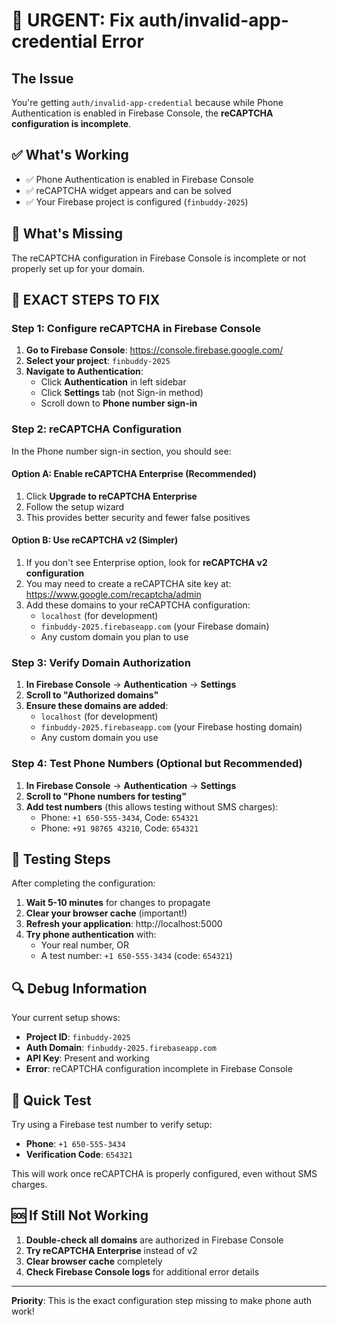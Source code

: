 # 🚨 URGENT: Fix auth/invalid-app-credential Error

## The Issue
You're getting `auth/invalid-app-credential` because while Phone Authentication is enabled in Firebase Console, the **reCAPTCHA configuration is incomplete**.

## ✅ What's Working
- ✅ Phone Authentication is enabled in Firebase Console
- ✅ reCAPTCHA widget appears and can be solved
- ✅ Your Firebase project is configured (`finbuddy-2025`)

## 🚨 What's Missing
The reCAPTCHA configuration in Firebase Console is incomplete or not properly set up for your domain.

## 🔧 EXACT STEPS TO FIX

### Step 1: Configure reCAPTCHA in Firebase Console

1. **Go to Firebase Console**: https://console.firebase.google.com/
2. **Select your project**: `finbuddy-2025`
3. **Navigate to Authentication**:
   - Click **Authentication** in left sidebar
   - Click **Settings** tab (not Sign-in method)
   - Scroll down to **Phone number sign-in**

### Step 2: reCAPTCHA Configuration

In the Phone number sign-in section, you should see:

#### **Option A: Enable reCAPTCHA Enterprise (Recommended)**
1. Click **Upgrade to reCAPTCHA Enterprise**
2. Follow the setup wizard
3. This provides better security and fewer false positives

#### **Option B: Use reCAPTCHA v2 (Simpler)**
1. If you don't see Enterprise option, look for **reCAPTCHA v2 configuration**
2. You may need to create a reCAPTCHA site key at: https://www.google.com/recaptcha/admin
3. Add these domains to your reCAPTCHA configuration:
   - `localhost` (for development)
   - `finbuddy-2025.firebaseapp.com` (your Firebase domain)
   - Any custom domain you plan to use

### Step 3: Verify Domain Authorization

1. **In Firebase Console** → **Authentication** → **Settings**
2. **Scroll to "Authorized domains"**
3. **Ensure these domains are added**:
   - `localhost` (for development)
   - `finbuddy-2025.firebaseapp.com` (your Firebase hosting domain)
   - Any custom domain you use

### Step 4: Test Phone Numbers (Optional but Recommended)

1. **In Firebase Console** → **Authentication** → **Settings**
2. **Scroll to "Phone numbers for testing"**
3. **Add test numbers** (this allows testing without SMS charges):
   - Phone: `+1 650-555-3434`, Code: `654321`
   - Phone: `+91 98765 43210`, Code: `654321`

## 🧪 Testing Steps

After completing the configuration:

1. **Wait 5-10 minutes** for changes to propagate
2. **Clear your browser cache** (important!)
3. **Refresh your application**: http://localhost:5000
4. **Try phone authentication** with:
   - Your real number, OR
   - A test number: `+1 650-555-3434` (code: `654321`)

## 🔍 Debug Information

Your current setup shows:
- **Project ID**: `finbuddy-2025`
- **Auth Domain**: `finbuddy-2025.firebaseapp.com`
- **API Key**: Present and working
- **Error**: reCAPTCHA configuration incomplete in Firebase Console

## 📱 Quick Test

Try using a Firebase test number to verify setup:
- **Phone**: `+1 650-555-3434`
- **Verification Code**: `654321`

This will work once reCAPTCHA is properly configured, even without SMS charges.

## 🆘 If Still Not Working

1. **Double-check all domains** are authorized in Firebase Console
2. **Try reCAPTCHA Enterprise** instead of v2
3. **Clear browser cache** completely
4. **Check Firebase Console logs** for additional error details

---

**Priority**: This is the exact configuration step missing to make phone auth work!
